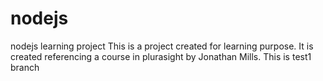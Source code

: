 # nodejs
nodejs learning project
This is a project created for learning purpose. It is created referencing a course in plurasight by Jonathan Mills.
This is test1 branch
